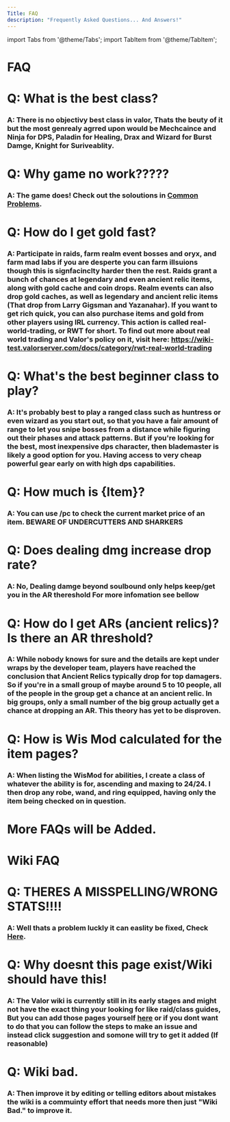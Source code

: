 ```yaml
---
Title: FAQ
description: "Frequently Asked Questions... And Answers!"
---
```

import Tabs from '@theme/Tabs';
import TabItem from '@theme/TabItem';

<Tabs>
<TabItem value="In Game" label="In Game" default>

# FAQ

# Q: What is the best class?

### A: There is no objectivy best class in valor, Thats the beuty of it but the most genrealy agrred upon would be Mechcaince and Ninja for DPS, Paladin for Healing, Drax and Wizard for Burst Damge, Knight for Suriveablity.

# Q: Why game no work?????

### A: The game does! Check out the soloutions in [Common Problems](https://github.com/Valor-Inc/Wiki/blob/main/docs/valor_guides/class%20guides/templar.md).

# Q: How do I get gold fast?

### A: Participate in raids, farm realm event bosses and oryx, and farm mad labs if you are desperte you can farm illsuions though this is signfacinclty harder then the rest. Raids grant a bunch of chances at legendary and even ancient relic items, along with gold cache and coin drops. Realm events can also drop gold caches, as well as legendary and ancient relic items (That drop from Larry Gigsman and Yazanahar). If you want to get rich quick, you can also purchase items and gold from other players using IRL currency. This action is called real-world-trading, or RWT for short. To find out more about real world trading and Valor's policy on it, visit here: https://wiki-test.valorserver.com/docs/category/rwt-real-world-trading

# Q: What's the best beginner class to play?

### A: It's probably best to play a ranged class such as huntress or even wizard as you start out, so that you have a fair amount of range to let you snipe bosses from a distance while figuring out their phases and attack patterns. But if you're looking for the best, most inexpensive dps character, then blademaster is likely a good option for you. Having access to very cheap powerful gear early on with high dps capabilities.

# Q: How much is {Item}?

### A: You can use /pc to check the current market price of an item. **BEWARE OF UNDERCUTTERS AND SHARKERS**

# Q: Does dealing dmg increase drop rate?

### A: No, Dealing damge beyond soulbound only helps keep/get you in the AR thereshold For more infomation see bellow

# Q: How do I get ARs (ancient relics)? Is there an AR threshold?

### A: While nobody knows for sure and the details are kept under wraps by the developer team, players have reached the conclusion that Ancient Relics typically drop for top damagers. So if you're in a small group of maybe around 5 to 10 people, all of the people in the group get a chance at an ancient relic. In big groups, only a small number of the big group actually get a chance at dropping an AR. This theory has yet to be disproven.

# Q: How is Wis Mod calculated for the item pages?

### A: When listing the WisMod for abilities, I create a class of whatever the ability is for, ascending and maxing to 24/24. I then drop any robe, wand, and ring equipped, having only the item being checked on in question.

# More FAQs will be Added.

</TabItem>
<TabItem value="Wiki label="Wiki">

# Wiki FAQ

# Q: THERES A MISSPELLING/WRONG STATS!!!!

### A: Well thats a problem luckly it can easlity be fixed, Check [Here](https://wiki.valorserver.com/docs/valor_guides/contributing_to_the_wiki).

# Q: Why doesnt this page exist/Wiki should have this!

### A: The Valor wiki is currently still in its early stages and might not have the exact thing your looking for like raid/class guides, But you can add those pages yourself [here](https://wiki.valorserver.com/docs/valor_guides/contributing_to_the_wiki) or if you dont want to do that you can follow the steps to make an issue and instead click suggestion and somone will try to get it added (If reasonable)

# Q: Wiki bad.

### A: Then improve it by editing or telling editors about mistakes the wiki is a commuinty effort that needs more then just "Wiki Bad." to improve it.

</TabItem>
</Tabs>